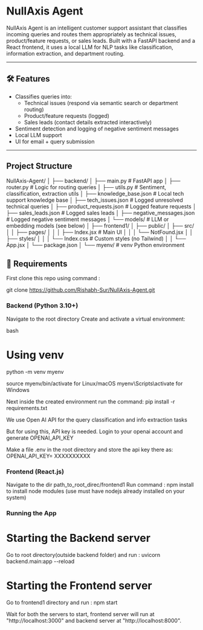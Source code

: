 # NullAxis Agent

NullAxis Agent is an intelligent customer support assistant that classifies incoming queries and routes them appropriately as technical issues, product/feature requests, or sales leads. Built with a FastAPI backend and a React frontend, it uses a local LLM for NLP tasks like classification, information extraction, and department routing.

---

## 🛠️ Features

- Classifies queries into:
  - Technical issues (respond via semantic search or department routing)
  - Product/feature requests (logged)
  - Sales leads (contact details extracted interactively)
- Sentiment detection and logging of negative sentiment messages
- Local LLM support 
- UI for email + query submission
---

##  Project Structure
  NullAxis-Agent/
│
├── backend/
│ ├── main.py # FastAPI app
│ ├── router.py # Logic for routing queries
│ ├── utils.py # Sentiment, classification, extraction utils
│ ├── knowledge_base.json # Local tech support knowledge base
│ ├── tech_issues.json # Logged unresolved technical queries
│ ├── product_requests.json # Logged feature requests
│ ├── sales_leads.json # Logged sales leads
│ ├── negative_messages.json # Logged negative sentiment messages
│ └── models/ # LLM or embedding models (see below)
│
├── frontend1/
│ ├── public/
│ ├── src/
│ │ ├── pages/
│ │ │ ├── Index.jsx # Main UI
│ │ │ └── NotFound.jsx
│ │ ├── styles/
│ │ │ └── Index.css # Custom styles (no Tailwind)
│ │ └── App.jsx
│ └── package.json
│
└── myenv/ # venv Python environment

## 🧪 Requirements

First clone this repo using command :

git clone https://github.com/Rishabh-Sur/NullAxis-Agent.git

### Backend (Python 3.10+)

Navigate to the root directory
Create and activate a virtual environment:

bash
# Using venv
python -m venv myenv

source myenv/bin/activate for Linux/macOS
myenv\Scripts\activate   for  Windows

Next inside the created environment run the command: 
pip install -r requirements.txt

We use Open AI API for the query classification and info extraction tasks

But for using this, API key is needed. Login to your openai account and generate OPENAI_API_KEY

Make a file .env in the root directory and store the api key there as:
 OPENAI_API_KEY= XXXXXXXXXX

### Frontend (React.js)

Navigate to the dir path_to_root_direc/frontend1
Run command : npm install    
to install node modules (use must have nodejs already installed on your system)

### Running the App

# Starting the Backend server

Go to root directory(outside backend folder) and run : uvicorn backend.main:app --reload 

# Starting the Frontend server

Go to frontend1 directory and run : npm start

Wait for both the servers to start, frontend server will run at "http://localhost:3000" and backend server at "http://localhost:8000".






